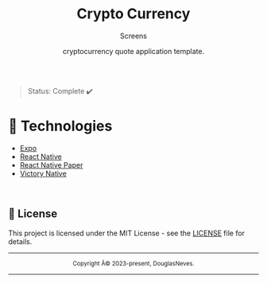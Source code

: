 <div align="center">
  <h1>Crypto Currency</h1>
 
   <p>Screens</p>
  
 
  
  
  
  <p>cryptocurrency quote application template.</p>
</div>

<div align="center">
  
</div>

<br>
<br>

>Status: Complete ✔️
#  📱 Technologies

  - [Expo](https://expo.io/)  
  - [React Native](https://reactnative.dev/)
  - [React Native Paper](https://callstack.github.io/react-native-paper/)
  - [Victory Native](https://formidable.com/open-source/victory/docs/native/)
  
<br>

## 📝 License

This project is licensed under the MIT License - see the [LICENSE](LICENSE) file for details.

<hr>
<div align="center">
  <sub>Copyright Â© 2023-present, DouglasNeves.</sub>
</div>
<hr>
